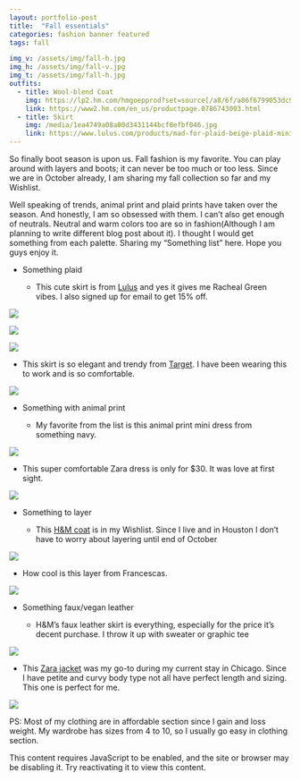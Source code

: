 ```yaml
---
layout: portfolio-post
title:  "Fall essentials"
categories: fashion banner featured
tags: fall

img_v: /assets/img/fall-h.jpg
img_h: /assets/img/fall-v.jpg
img_t: /assets/img/fall-h.jpg
outfits:
  - title: Wool-blend Coat
    img: https://lp2.hm.com/hmgoepprod?set=source[/a8/6f/a86f6799053dc908a8ac0dd4d537cf20f663a50a.jpg],origin[dam],category[],type[DESCRIPTIVESTILLLIFE],res[l],hmver[1]&call=url[file:/product/fullscreen]
    link: https://www2.hm.com/en_us/productpage.0786743003.html
  - title: Skirt
    img: /media/1ea4749a08a00d3431144bcf8efbf046.jpg
    link: https://www.lulus.com/products/mad-for-plaid-beige-plaid-mini-skirt/512072.html
---
```


So finally boot season is upon us. Fall fashion is my favorite. You can play
around with layers and boots; it can never be too much or too less. Since we are
in October already, I am sharing my fall collection so far and my Wishlist.

Well speaking of trends, animal print and plaid prints have taken over the
season. And honestly, I am so obsessed with them. I can’t also get enough of
neutrals. Neutral and warm colors too are so in fashion(Although I am planning
to write different blog post about it). I thought I would get something from
each palette. Sharing my “Something list” here. Hope you guys enjoy it.

-   Something plaid

    -   This cute skirt is from
        [Lulus](https://www.lulus.com/products/mad-for-plaid-beige-plaid-mini-skirt/512072.html)
        and yes it gives me Racheal Green vibes. I also signed up for email to
        get 15% off.

![](media/346980c60fbb189c64af93dc06a524d7.jpg)

![](media/87f25780762d539798aaeb238b1df497.jpg)

![](media/1ea4749a08a00d3431144bcf8efbf046.jpg)

-   This skirt is so elegant and trendy from
    [Target](https://www.target.com/p/women-s-relaxed-fit-high-rise-midi-skirt-a-new-day-153-gray/-/A-54493746?preselect=54482316#lnk=sametab).
    I have been wearing this to work and is so comfortable.

![](media/89c4c31e2e73ff4207e1894603b42293.jpg)

-   Something with animal print

    -   My favorite from the list is this animal print mini dress from something
        navy.

![](media/745d13d9102d25934b1709c702360034.jpg)

-   This super comfortable Zara dress is only for \$30. It was love at first
    sight.

![](media/795c676b5017a0486c162af9e9dfc74c.jpg)

-   Something to layer

    -   This [H&M coat](https://www2.hm.com/en_us/productpage.0786743003.html)
        is in my Wishlist. Since I live and in Houston I don’t have to worry
        about layering until end of October

![](media/a1791a7bc655402a4b4c542733612737.jpg)

-   How cool is this layer from Francescas.

![](media/c3828e01c77f6cbe1e38f27d690008fe.jpg)

-   Something faux/vegan leather

    -   H&M’s faux leather skirt is everything, especially for the price it’s
        decent purchase. I throw it up with sweater or graphic tee

![](media/16266c52fb759f7a7b95b96ccf5ff8ac.jpg)

-   This [Zara
    jacket](https://www.zara.com/us/en/faux-leather-jacket-p03046242.html?v1=30865251&v2=1281521)
    was my go-to during my current stay in Chicago. Since I have petite and
    curvy body type not all have perfect length and sizing. This one is perfect
    for me.

![](media/7357be35877a681aa410cbc4bc1806f3.jpg)

PS: Most of my clothing are in affordable section since I gain and loss weight.
My wardrobe has sizes from 4 to 10, so I usually go easy in clothing section.

<!-- <div class="moneyspot-widget" data-widget-id="36032729"><script type="text/javascript">!function(w,i,d,g,e,t){d.getElementById(i)||(element=d.createElement(t),element.id=i,element.src="https://widgets.rewardstyle.com"+e,d.body.appendChild(element)),w.hasOwnProperty(g)===!0&&"complete"===d.readyState&&w[g].init()}(window,"moneyspot-script",document,"__moneyspot","/js/widget.js","script")</script><div class="rs-adblock"><img src="https://assets.rewardstyle.com/production/e63b97d11f30fc7605928f359e70564d356ddcac/images/search/350.gif" onerror='this.parentNode.innerHTML="Disable your ad blocking software to view this content."' style="width: 15px; height: 15px"><noscript>JavaScript is currently disabled in this browser. Reactivate it to view this content.</noscript></div></div>

<div class="boutique-widget" data-widget-id="908149"><script type="text/javascript">!function(w,i,d,g,e,t){d.getElementById(i)||(element=d.createElement(t),element.id=i,element.src="https://widgets.rewardstyle.com"+e,d.body.appendChild(element)),w.hasOwnProperty(g)===!0&&"complete"===d.readyState&&w[g].init()}(window,"boutique-script",document,"__boutique","/js/boutique.js","script")</script><div class="rs-adblock"><img src="https://assets.rewardstyle.com/production/e63b97d11f30fc7605928f359e70564d356ddcac/images/search/350.gif" onerror='this.parentNode.innerHTML="Disable your ad blocking software to view this content."' style="width: 15px; height: 15px"><noscript>JavaScript is currently disabled in this browser. Reactivate it to view this content.</noscript></div></div> -->

<div id="ltkwidget-version-two167297739" data-appid="167297739" class="ltkwidget-version-two"><script>var rsLTKLoadApp="0",rsLTKPassedAppID="167297739";</script><script type="text/javascript" src="https://widgets-static.rewardstyle.com/widgets2_0/client/pub/ltkwidget/ltkwidget.js"></script><div widget-dashboard-settings="" data-appid="167297739" data-userid="331093" data-rows="3" data-cols="3" data-showframe="true" data-padding="4" data-profileid="94dc5dca-2f81-11ea-866a-0bef29f386d0"><div class="rs-ltkwidget-container"><div ui-view=""></div></div></div><noscript>This content requires JavaScript to be enabled, and the site or browser may be disabling it. Try reactivating it to view this content.</noscript></div>